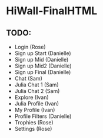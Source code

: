 # HiWall-FinalHTML


## TODO:
* Login (Rose)
* Sign up Start (Danielle)
* Sign up Mid (Danielle)
* Sign up Mid2 (Danielle)
* Sign up Final (Danielle)
* Chat (Sam)
* Julia Chat 1 (Sam)
* Julia Chat 2 (Sam)
* Explore (Ivan)
* Julia Profile (Ivan)
* My Profile (Ivan)
* Profile Filters (Danielle)
* Trophies (Rose)
* Settings (Rose)
